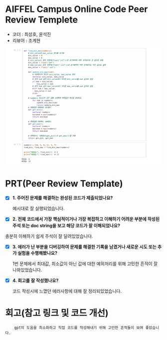 # AIFFEL Campus Online Code Peer Review Templete
- 코더 : 최성호, 윤석진
- 리뷰어 : 조계현

![](0828.png)

# PRT(Peer Review Template)
- [X]  **1. 주어진 문제를 해결하는 완성된 코드가 제출되었나요?**
  
    예시대로 잘 실행되었습니다.
        
 - [X]  **2. 전체 코드에서 가장 핵심적이거나 가장 복잡하고 이해하기 어려운 부분에 작성된 
주석 또는 doc string을 보고 해당 코드가 잘 이해되었나요?**

   충분히 이해하기 쉽게 주석이 잘 달려있었습니다.
        
- [X]  **3. 에러가 난 부분을 디버깅하여 문제를 해결한 기록을 남겼거나
새로운 시도 또는 추가 실험을 수행해봤나요?**

    1번 문제에서 최대값, 최소값이 아닌 값에 대한 예외처리를 위해 고민한 흔적이 잘 나와있었습니다.
    
- [X]  **4. 회고를 잘 작성했나요?**

    코드 작성시에 느꼈던 에러사항에 대해 잘 정리되있었습니다.

# 회고(참고 링크 및 코드 개선)
```
    gpt의 도움을 최소화하고 직접 코드를 작성해내기 위해 고민한 흔적들이 보여 좋았습니다.
```
